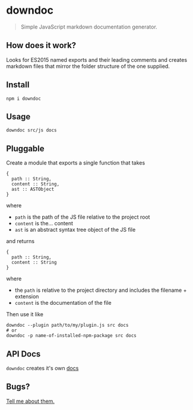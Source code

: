 # downdoc
> Simple JavaScript markdown documentation generator.

## How does it work?

Looks for ES2015 named exports and their leading comments and creates markdown
files that mirror the folder structure of the one supplied.

## Install

```shell
npm i downdoc
```

## Usage

```shell
downdoc src/js docs
```

## Pluggable

Create a module that exports a single function that takes

```
{
  path :: String,
  content :: String,
  ast :: ASTObject
}
```
where
  - `path` is the path of the JS file relative to the project root
  - `content` is the... content
  - `ast` is an abstract syntax tree object of the JS file

and returns 

```
{
  path :: String,
  content :: String
}
```

where 
  - the `path` is relative to the project directory and includes the
    filename + extension
  - `content` is the documentation of the file

Then use it like

```shell
downdoc --plugin path/to/my/plugin.js src docs
# or
downdoc -p name-of-installed-npm-package src docs
```

## API Docs

`downdoc` creates it's own [docs](/docs)

## Bugs?

[Tell me about them.](https://github.com/LegitTalon/downdoc/issues/new)

